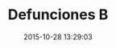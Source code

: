 ---
draft: true
layout: lab-single.hbs
title: Defunciones B
date: 2015-10-28 13:29:03
description: Quick sketch mapping violence (yearly homicides in Colombia) data with animation sprites.
imgName: defunciones
libraries:
  - momentTimezone
tags:
  - dataset-monitor
  - map
  - sketch
---